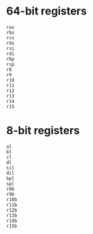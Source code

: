 
# 64-bit registers
    rax 
    rbx
    rcx
    rdx 
    rsi
    rdi 
    rbp 
    rsp 
    r8
    r9 
    r10
    r11
    r12
    r13
    r14
    r15
    
# 8-bit registers
    al
    bl
    cl
    dl
    sil
    dil
    bpl
    spl
    r8b
    r9b
    r10b
    r11b
    r12b
    r13b
    r14b
    r15b
    
